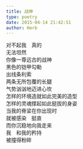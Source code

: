 ```yaml
---  
title: 战神  
type: poetry  
date: 2015-04-14 21:42:51  
author: Herb    
---  
```

对不起我　真的  
无法坦然  
你像一尊远古的战神  
黑色的铠甲勾勒  
出线条利索  
两条无所包覆的长腿  
气势汹汹地迈进心坎  
怎样的环境造就如此完美的造型  
怎样的灵魂撑起如此挺拔的身姿  
当我的脊梁在你出现时  
就被感染　挺直  
而你沉稳地向我走来  
我　和我的矜持  
被撞得粉碎